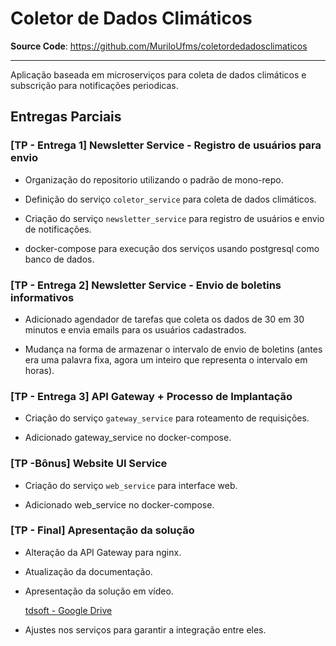# Coletor de Dados Climáticos

**Source Code**: https://github.com/MuriloUfms/coletordedadosclimaticos

---

Aplicação baseada em microserviços para coleta de dados climáticos e subscrição para notificações periodicas.

## Entregas Parciais

### [TP - Entrega 1] Newsletter Service - Registro de usuários para envio

- Organização do repositorio utilizando o padrão de mono-repo.

- Definição do serviço `coletor_service` para coleta de dados climáticos.

- Criação do serviço `newsletter_service` para registro de usuários e envio de notificações.

- docker-compose para execução dos serviços usando postgresql como banco de dados.

### [TP - Entrega 2] Newsletter Service - Envio de boletins informativos

- Adicionado agendador de tarefas que coleta os dados de 30 em 30 minutos e envia emails para os usuários cadastrados.

- Mudança na forma de armazenar o intervalo de envio de boletins (antes era uma palavra fixa, agora um inteiro que representa o intervalo em horas).

### [TP - Entrega 3] API Gateway + Processo de Implantação

- Criação do serviço `gateway_service` para roteamento de requisições.

- Adicionado gateway_service no docker-compose.

### [TP -Bônus] Website UI Service

- Criação do serviço `web_service` para interface web.

- Adicionado web_service no docker-compose.

### [TP - Final] Apresentação da solução

- Alteração da API Gateway para nginx.

- Atualização da documentação.

- Apresentação da solução em vídeo.
  
  [tdsoft - Google Drive](https://drive.google.com/drive/folders/1XnT3QW9CHAb61RT_9mCeix8QBIGwlerE?usp=sharing)

- Ajustes nos serviços para garantir a integração entre eles.
